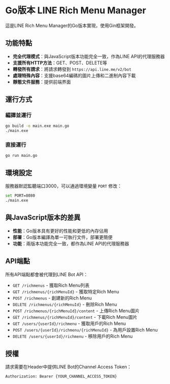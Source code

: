 # Go版本 LINE Rich Menu Manager

這是LINE Rich Menu Manager的Go版本實現，使用Gin框架開發。

## 功能特點

- **完全代理模式**：與JavaScript版本功能完全一致，作為LINE API的代理服務器
- **支援所有HTTP方法**：GET、POST、DELETE等
- **轉發所有請求**：將請求轉發到 `https://api.line.me/v2/bot`
- **處理特殊內容**：支援base64編碼的圖片上傳和二進制內容下載
- **靜態文件服務**：提供前端界面

## 運行方式

### 編譯並運行
```bash
go build -o main.exe main.go
./main.exe
```

### 直接運行
```bash
go run main.go
```

## 環境設定

服務器默認監聽端口3000，可以通過環境變量 `PORT` 修改：

```bash
set PORT=8080
./main.exe
```

## 與JavaScript版本的差異

- **性能**：Go版本具有更好的性能和更低的內存佔用
- **部署**：Go版本編譯為單一可執行文件，部署更簡便
- **功能**：兩版本功能完全一致，都作為LINE API的代理服務器

## API端點

所有API端點都會被代理到LINE Bot API：

- `GET /richmenus` - 獲取Rich Menu列表
- `GET /richmenus/{richMenuId}` - 獲取特定Rich Menu
- `POST /richmenus` - 創建新的Rich Menu
- `DELETE /richmenus/{richMenuId}` - 刪除Rich Menu
- `POST /richmenus/{richMenuId}/content` - 上傳Rich Menu圖片
- `GET /richmenus/{richMenuId}/content` - 下載Rich Menu圖片
- `GET /users/{userId}/richmenu` - 獲取用戶的Rich Menu
- `POST /users/{userId}/richmenu/{richMenuId}` - 為用戶設置Rich Menu
- `DELETE /users/{userId}/richmenu` - 移除用戶的Rich Menu

## 授權

請求需要在Header中提供LINE Bot的Channel Access Token：
```
Authorization: Bearer {YOUR_CHANNEL_ACCESS_TOKEN}
```
